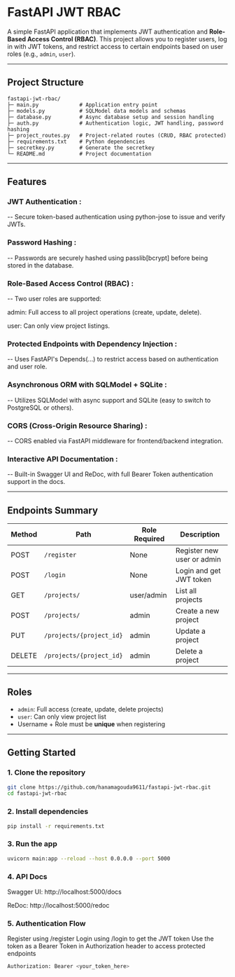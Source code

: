
# FastAPI JWT RBAC

A simple FastAPI application that implements JWT authentication and **Role-Based Access Control (RBAC)**. This project allows you to register users, log in with JWT tokens, and restrict access to certain endpoints based on user roles (e.g., `admin`, `user`).

---

##  Project Structure

    fastapi-jwt-rbac/
    ├─ main.py             # Application entry point
    ├─ models.py           # SQLModel data models and schemas
    ├─ database.py         # Async database setup and session handling
    ├─ auth.py             # Authentication logic, JWT handling, password hashing
    ├─ project_routes.py   # Project-related routes (CRUD, RBAC protected)
    ├─ requirements.txt    # Python dependencies
    ├─ secretkey.py        # Generate the secretkey
    └─ README.md           # Project documentation

---

## Features

### JWT Authentication :
-- Secure token-based authentication using python-jose to issue and verify JWTs.

### Password Hashing :
-- Passwords are securely hashed using passlib[bcrypt] before being stored in the database.

### Role-Based Access Control (RBAC) :
-- Two user roles are supported:

  admin: Full access to all project operations (create, update, delete).

  user: Can only view project listings.

### Protected Endpoints with Dependency Injection :
-- Uses FastAPI's Depends(...) to restrict access based on authentication and user role.

### Asynchronous ORM with SQLModel + SQLite :
-- Utilizes SQLModel with async support and SQLite (easy to switch to PostgreSQL or others).

### CORS (Cross-Origin Resource Sharing) :
-- CORS enabled via FastAPI middleware for frontend/backend integration.

### Interactive API Documentation :
-- Built-in Swagger UI and ReDoc, with full Bearer Token authentication support in the docs.

---

## Endpoints Summary

| Method | Path                         | Role Required | Description                   |
|--------|------------------------------|---------------|-------------------------------|
| POST   | `/register`                  | None          | Register new user or admin    |
| POST   | `/login`                     | None          | Login and get JWT token       |
| GET    | `/projects/`                 | user/admin    | List all projects             |
| POST   | `/projects/`                 | admin         | Create a new project          |
| PUT    | `/projects/{project_id}`     | admin         | Update a project              |
| DELETE | `/projects/{project_id}`     | admin         | Delete a project              |

---

## Roles

- `admin`: Full access (create, update, delete projects)
- `user`: Can only view project list
- Username + Role must be **unique** when registering

---

## Getting Started

### 1. Clone the repository

```bash
git clone https://github.com/hanamagouda9611/fastapi-jwt-rbac.git
cd fastapi-jwt-rbac
```

### 2. Install dependencies
```bash
pip install -r requirements.txt
```

### 3. Run the app 

```bash
uvicorn main:app --reload --host 0.0.0.0 --port 5000 
```

### 4. API Docs

Swagger UI: http://localhost:5000/docs

ReDoc: http://localhost:5000/redoc

### 5. Authentication Flow

Register using /register
Login using /login to get the JWT token
Use the token as a Bearer Token in Authorization header to access protected endpoints

```bash
Authorization: Bearer <your_token_here>
```
